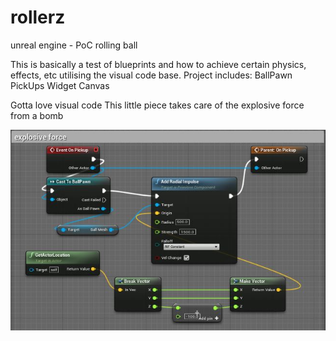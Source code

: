 # rollerz

unreal engine - PoC rolling ball

This is basically a test of blueprints and how to achieve certain physics, effects, etc utilising the visual code base.
Project includes: BallPawn PickUps Widget Canvas

Gotta love visual code
This little piece takes care of the explosive force from a bomb

![Image](explosive.JPG)
